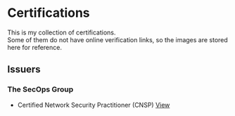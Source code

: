 # Certifications

This is my collection of certifications.  
Some of them do not have online verification links, so the images are stored here for reference.

## Issuers

### The SecOps Group
- Certified Network Security Practitioner (CNSP) [View](Certified%20Network%20Security%20Practitioner%20(CNSP).pdf)
